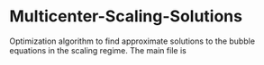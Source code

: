 # Multicenter-Scaling-Solutions
Optimization algorithm to find approximate solutions to the bubble equations in the scaling regime. The main file is 
